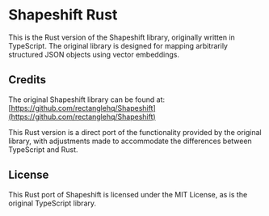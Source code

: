 # Shapeshift Rust

This is the Rust version of the Shapeshift library, originally written in TypeScript. The original library is designed for mapping arbitrarily structured JSON objects using vector embeddings.

## Credits

The original Shapeshift library can be found at:
[https://github.com/rectanglehq/Shapeshift](https://github.com/rectanglehq/Shapeshift)

This Rust version is a direct port of the functionality provided by the original library, with adjustments made to accommodate the differences between TypeScript and Rust.

## License

This Rust port of Shapeshift is licensed under the MIT License, as is the original TypeScript library.